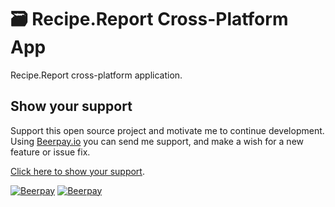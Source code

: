 # 🗃 Recipe.Report Cross-Platform App  

Recipe.Report cross-platform application.  

## Show your support  

Support this open source project and motivate me to continue development. Using [Beerpay.io](https://beerpay.io/nothingworksright/recipereport?focus=wish) you can send me support, and make a wish for a new feature or issue fix.  

[Click here to show your support](https://beerpay.io/nothingworksright/recipereport?focus=wish).  

[![Beerpay](https://beerpay.io/nothingworksright/recipereport/badge.svg?style=beer)](https://beerpay.io/nothingworksright/recipereport)  [![Beerpay](https://beerpay.io/nothingworksright/recipereport/make-wish.svg?style=flat)](https://beerpay.io/nothingworksright/recipereport?focus=wish)  

